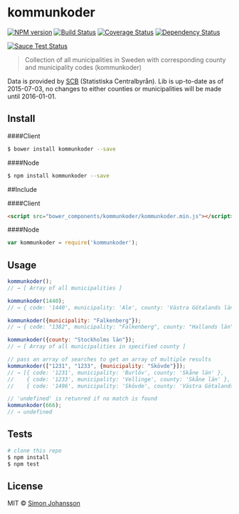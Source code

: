 # kommunkoder

[![NPM version][npm-image]][npm-url] [![Build Status][travis-image]][travis-url] [![Coverage Status][coveralls-image]][coveralls-url] [![Dependency Status][daviddm-image]][daviddm-url]

<!-- [![Code Climate][codeclimate-image]][codeclimate-url] -->

[![Sauce Test Status][saucelabs-image]][saucelabs-url]

> Collection of all municipalities in Sweden with corresponding county and municipality codes (kommunkoder)

Data is provided by [SCB](http://www.scb.se/en_/Finding-statistics/Regional-statistics/Regional-divisions/Counties-and-municipalities/Counties-and-municipalities-in-numerical-order/) (Statistiska Centralbyrån). Lib is up-to-date as of 2015-07-03, no changes to either counties or municipalities will be made until 2016-01-01.

## Install

####Client
```sh
$ bower install kommunkoder --save
```

####Node
```sh
$ npm install kommunkoder --save
```

##Include

####Client
```html
<script src="bower_components/kommunkoder/kommunkoder.min.js"></script>
```

####Node
```js
var kommunkoder = require('kommunkoder');
```

## Usage

```js
kommunkoder();
// → [ Array of all municipalities ]

kommunkoder(1440);
// → { code: '1440', municipality: 'Ale', county: 'Västra Götalands län' }

kommunkoder({municipality: "Falkenberg"});
// → { code: "1382", municipality: "Falkenberg", county: "Hallands län" }

kommunkoder({county: "Stockholms län"});
// → [ Array of all municipalities in specified county ]

// pass an array of searches to get an array of multiple results
kommunkoder(["1231", "1233", {municipality: "Skövde"}]);
// → [{ code: '1231', municipality: 'Burlöv', county: 'Skåne län' },
//    { code: '1233', municipality: 'Vellinge', county: 'Skåne län' },
//    { code: '1496', municipality: 'Skövde', county: 'Västra Götalands län' }]

// 'undefined' is retunred if no match is found
kommunkoder(666);
// → undefined
```

## Tests

```sh
# clone this repo
$ npm install
$ npm test
```

## License

MIT © [Simon Johansson](mailto:mail@simon-johansson.com)

[npm-image]: https://badge.fury.io/js/kommunkoder.svg
[npm-url]: https://npmjs.org/package/kommunkoder
[travis-image]: https://travis-ci.org/simon-johansson/kommunkoder.svg?branch=master
[travis-url]: https://travis-ci.org/simon-johansson/kommunkoder
[coveralls-image]: https://coveralls.io/repos/simon-johansson/kommunkoder/badge.svg?branch=master
[coveralls-url]: https://coveralls.io/r/simon-johansson/kommunkoder?branch=master
[daviddm-image]: https://david-dm.org/simon-johansson/kommunkoder.svg?theme=shields.io
[daviddm-url]: https://david-dm.org/simon-johansson/kommunkoder
[saucelabs-image]: https://saucelabs.com/browser-matrix/kommunkoder.svg
[saucelabs-url]: https://saucelabs.com/u/kommunkoder
<!-- [codeclimate-image]: https://codeclimate.com/github/simon-johansson/kommunkoder/badges/gpa.svg -->
<!-- [codeclimate-url]: https://codeclimate.com/github/simon-johansson/kommunkoder -->
